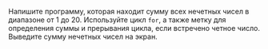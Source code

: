 Напишите программу, которая находит сумму всех нечетных чисел в диапазоне от 1 до 20. Используйте цикл `for`, а также метку для определения суммы и прерывания цикла, если встречено четное число. Выведите сумму нечетных чисел на экран.